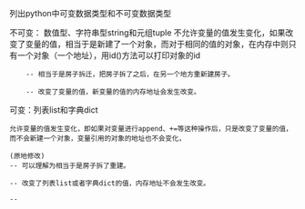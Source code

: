 
列出python中可变数据类型和不可变数据类型


不可变：
	数值型、字符串型string和元组tuple
	不允许变量的值发生变化，如果改变了变量的值，相当于是新建了一个对象，而对于相同的值的对象，在内存中则只有一个对象（一个地址），用id()方法可以打印对象的id
	
		
		-- 相当于是房子拆迁，把房子拆了之后，在另一个地方重新建房子。
		
		-- 改变了变量的值，新变量的值的内存地址会发生改变。
		
可变：列表list和字典dict

	允许变量的值发生变化，即如果对变量进行append、+=等这种操作后，只是改变了变量的值，而不会新建一个对象，变量引用的对象的地址也不会变化，
	
	(原地修改)
	-- 可以理解为相当于是房子拆了重建。
	
	-- 改变了列表list或者字典dict的值，内存地址不会发生改变。
	
	-- 